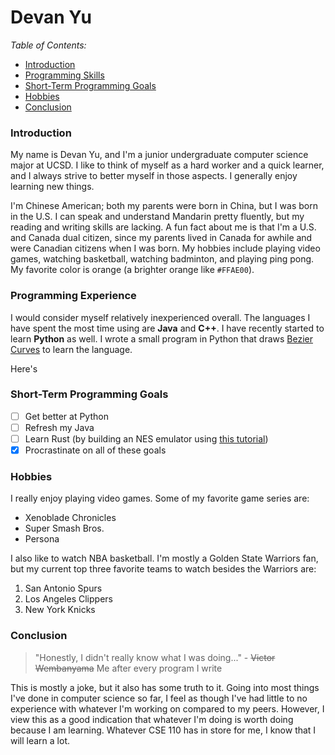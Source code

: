 # Devan Yu

*Table of Contents:*
- [Introduction](#introduction)
- [Programming Skills](#programming-experience)
- [Short-Term Programming Goals](#short-term-programming-goals)
- [Hobbies](#hobbies)
- [Conclusion](#conclusion)

### Introduction
My name is Devan Yu, and I'm a junior undergraduate computer science major at UCSD. I like to think of myself as a hard worker and a quick learner, and I always strive to better myself in those aspects. I generally enjoy learning new things.

I'm Chinese American; both my parents were born in China, but I was born in the U.S. I can speak and understand Mandarin pretty fluently, but my reading and writing skills are lacking. A fun fact about me is that I'm a U.S. and Canada dual citizen, since my parents lived in Canada for awhile and were Canadian citizens when I was born. My hobbies include playing video games, watching basketball, watching badminton, and playing ping pong. My favorite color is orange (a brighter orange like `#FFAE00`).

### Programming Experience
I would consider myself relatively inexperienced overall. The languages I have spent the most time using are **Java** and **C++**. I have recently started to learn **Python** as well. I wrote a small program in Python that draws [Bezier Curves](https://en.wikipedia.org/wiki/B%C3%A9zier_curve) to learn the language.

Here's 

### Short-Term Programming Goals
- [ ] Get better at Python
- [ ] Refresh my Java
- [ ] Learn Rust (by building an NES emulator using [this tutorial](https://bugzmanov.github.io/nes_ebook/))
- [x] Procrastinate on all of these goals

### Hobbies
I really enjoy playing video games. Some of my favorite game series are:
- Xenoblade Chronicles
- Super Smash Bros.
- Persona

I also like to watch NBA basketball. I'm mostly a Golden State Warriors fan, but my current top three favorite teams to watch besides the Warriors are:
1. San Antonio Spurs
2. Los Angeles Clippers
3. New York Knicks

### Conclusion
> "Honestly, I didn't really know what I was doing..." - ~~Victor Wembanyama~~ Me after every program I write

This is mostly a joke, but it also has some truth to it. Going into most things I've done in computer science so far, I feel as though I've had little to no experience with whatever I'm working on compared to my peers. However, I view this as a good indication that whatever I'm doing is worth doing because I am learning. Whatever CSE 110 has in store for me, I know that I will learn a lot.